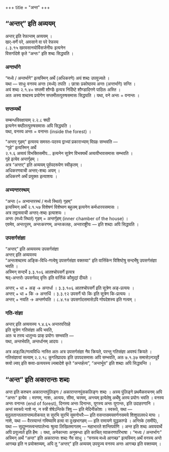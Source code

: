 +++
title = "अन्त"
+++

## “अन्तर्” इति अव्ययम्
अन्तर् इति रेफान्तम् अव्ययम् ।  
खर्-वर्णे परे, अवसाने वा परे रेफस्य  
८.३.१५ खरवसानयोर्विसर्जनीयः इत्यनेन  
विसर्गादेशे कृते “अन्तः” इति शब्दः सिद्ध्यति ।  

### अन्तर्भागे
“मध्ये / अन्तर्भागे” इत्यस्मिन् अर्थे (अधिकरणे) अयं शब्दः उपयुज्यते ।  
यथा — साधुः वनस्य अन्तः (मध्ये) तपति । छात्राः प्रकोष्ठस्य अन्तः (अन्तर्भागे) सन्ति  ।  
अयं शब्दः २.१.४० सप्तमी शौण्डैः इत्यत्र निर्दिष्टे शौण्डादिगणे पाठितः अस्ति ।  
अतः अस्य शब्दस्य प्रयोगेण सप्तमीतत्पुरुषसमासः सिद्ध्यति । यथा, वने अन्तः = वनान्तः ।

### सप्तम्यर्थे
सम्बन्धविवक्षायाम् २.२.८ षष्ठी  
इत्यनेन षष्ठीतत्पुरुषसमासः अपि सिद्ध्यति ।  
यथा, वनस्य अन्तः = वनान्तः (inside the forest) ।

"अन्तर् गृहम्" इत्यस्य समस्त-पदस्य द्वाभ्यां प्रकाराभ्याम् विग्रहः सम्भवति —  
“गृहे” इत्यस्मिन् अर्थे  
२.१.६‌ अव्ययं विभक्तिसमीप… इत्यनेन सूत्रेण विभक्यर्थे अव्ययीभावसमासः सम्भवति ।  
गृहे इत्येव अन्तर्गृहम् ।  
अत्र “अन्तर्” इति अव्ययम् पूर्वपदरूपेण स्वीकृतम् ।  
अधिकरणवाची अन्तर्-शब्दः अयम् ।  
अधिकरणे अर्थे प्रयुक्तः इत्याशयः ।

### अभ्यन्तरस्थम्
“अन्तः (= अभ्यन्तरस्थं / मध्ये स्थितं) गृहम्”  
इत्यस्मिन् अर्थे २.१.५७ विशेषणं विशेष्यण बहुलम् इत्यनेन कर्मधारयसमासः ।  
अत्र तद्वत्ववाची अन्तर्-शब्दः इत्याशयः ।  
अन्तः (मध्ये स्थितं) गृहम् = अन्तर्गृहम् (inner chamber of the house) ।  
एवमेव, अन्तःपुरम्, अन्तःकरणम्, अन्तःकलहः, अन्ताराष्ट्रीयः — इति शब्दाः अपि सिद्ध्यति ।

### उपसर्गसंज्ञा
“अन्तर्” इति अव्ययस्य उपसर्गसंज्ञा  
अन्तर् इति अव्ययस्य  
"अन्तःशब्दस्य अङ्कि-विधि-णत्वेषु उपसर्गसंज्ञा वक्तव्या" इति वार्त्तिकेन विशिष्टेषु सन्दर्भेषु उपसर्गसंज्ञा भवति ।  
अस्मिन् सन्दर्भे ३.३.१०६ आतश्चोपसर्गे इत्यत्र  
श्रद्-अन्तरोः उपसर्गवद् वृत्तिः इति वार्त्तिकं कौमुद्यां दीयते ।

अन्तर् + धा + अङ् → अन्तर्धा ।  ३.३.१०६ आतश्चोपसर्गे इति सूत्रेण अङ्-प्रत्ययः ।  
अन्तर् + धा + कि → अन्तर्धि । ३.३.९२ उपसर्गे घोः किः इति सूत्रेण  कि-प्रत्ययः ।  
अन्तर् + नयति → अन्तर्णयति । ८.४.१४ उपसर्गादसमासेऽपि णोपदेशस्य इति णत्वम् ।  

### गति-संज्ञा
अन्तर् इति अव्ययस्य १.४.६५ अन्तरपरिग्रहे  
इति सूत्रेण गतिसंज्ञा अपि भवति,  
अतः च तस्य धातुभ्यः प्राक् प्रयोगः सम्भवति —  
यथा, अन्तर्भवति, अन्तर्धानम् आदयः ।  

अत्र अङ्/कि/णत्वविधिः नास्ति अतः अत्र उपसर्गसंज्ञा नैव क्रियते, परन्तु गतिसंज्ञा अवश्यं क्रियते ।  
गतिसंज्ञायां सत्याम् २.२.१८‌ कुगतिप्रादयः इति उपपदसमासः अपि सम्भवति, अतः ७.१.३७ समासेऽनञ्पूर्वे क्त्वो ल्यप् इति क्त्वा-प्रत्ययस्य ल्यबादेशे कृते “अन्तर्हत्य”, “अन्तर्भूय” इति शब्दाः अपि सिद्ध्यन्ति ।

## “अन्त” इति अकारान्तः शब्दः
अन्त इति कश्चन अकारान्तपुंलिङ्गः / अकारान्तनपुंसकलिङ्गः शब्दः । अस्य पुंलिङ्गे प्रथमैकवचनम् अपि “अन्तः” इत्येव ।  मरणम्, नाशः, अत्ययः, सीमा, चरमम्, अन्त्यम् इत्येतेषु अर्थेषु अस्य प्रयोगः भवति ।  वनस्य अन्तः वनान्तः (end of forest), दिनस्य अन्तः दिनान्तः, युगस्य अन्तः युगान्तः, इति उदाहरणानि । 	
अन्तं स्वरूपे नाशे ना, न स्त्री शेषेऽन्तिके त्रिषु — इति मेदिनीकोशः ।
स्वरूपे, यथा — मृदुलतान्तलतान्तमलोकयत्‌ स सुरभि सुरभिं सुमनोभरैः— इति वसन्तसमयवर्णनसमये शिशुपालवधे माघः ।
नाशे, यथा — वैरस्यान्तं गमिष्यामि हत्वा वा दुःखभागहम् — इति रामायणे युद्धकाण्डे ।
अन्तिके (समीपे), यथा — सुद्युम्नस्त्वन्तपालेभ्यः श्रुत्वा लिखितमागतम् — महाभारते शान्तिपर्वणि ।
अन्त इति शब्दः अवयवार्थे अपि प्रयुज्यते इति हैमः । यथा, अनेकान्ताः अनुबन्धाः इति काचित् व्याकरणपरिभाषा ।
“मध्यः / अन्तर्भागः” अस्मिन् अर्थे “अन्त” इति अकारान्तः शब्दः नैव साधु । “वनस्य मध्ये आगच्छ” इत्यस्मिन् अर्थे वनस्य अन्ते आगच्छ इति न प्रयोक्तव्यम्, अपि तु “अन्तर्” इति अव्ययम् उपयुज्य वनस्य अन्तः आगच्छ इति वक्तव्यम् । 
